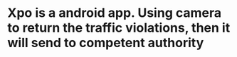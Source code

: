 # Xpo is a android app. Using camera to return the traffic violations, then it will send to competent authority
